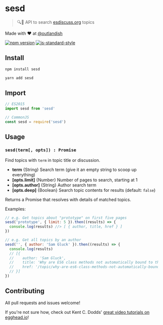# sesd

> :mag::scroll: API to search [esdiscuss.org](https://esdiscuss.org) topics

Made with ❤ at [@outlandish](http://www.twitter.com/outlandish)

<a href="http://badge.fury.io/js/sesd"><img alt="npm version" src="https://badge.fury.io/js/sesd.svg"></a>
[![js-standard-style](https://img.shields.io/badge/code%20style-standard-brightgreen.svg)](http://standardjs.com/)

## Install

```sh
npm install sesd
```

```sh
yarn add sesd
```

## Import

```js
// ES2015
import sesd from 'sesd'
```

```js
// CommonJS
const sesd = require('sesd')
```

## Usage

### `sesd(term[, opts]) : Promise`

Find topics with `term` in topic title or discussion.

- __term__ {String} Search term (give it an empty string to scoop up everything)
- __[opts.limit]__ {Number} Number of pages to search, starting at 1
- __[opts.author]__ {String} Author search term
- __[opts.deep]__ {Boolean} Search topic contents for results (default: `false`)

Returns a Promise that resolves with details of matched topics.

Examples:

```js
// e.g. Get topics about "prototype" on first five pages
sesd('prototype', { limit: 5 }).then((results) => {
  console.log(results) //> [ { author, title, href } ]
})
```

```js
// e.g. Get all topics by an author
sesd('', { author: 'Sam Gluck' }).then((results) => {
  console.log(results)
  // [{
  //    author: 'Sam Gluck',
  //    title: 'Why are ES6 class methods not automatically bound to the instance?',
  //    href: '/topic/why-are-es6-class-methods-not-automatically-bound-to-the-instance'
  // }]
})
```

## Contributing

All pull requests and issues welcome!

If you're not sure how, check out Kent C. Dodds'
[great video tutorials on egghead.io](https://egghead.io/lessons/javascript-identifying-how-to-contribute-to-an-open-source-project-on-github)!

